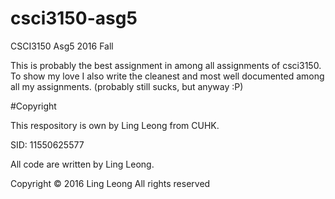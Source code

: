 # csci3150-asg5
CSCI3150 Asg5 2016 Fall

This is probably the best assignment in among all assignments of csci3150.
To show my love I also write the cleanest and most well documented among all my assignments.
(probably still sucks, but anyway :P)

#Copyright

This respository is own by Ling Leong from CUHK.

SID: 11550625577

All code are written by Ling Leong.

Copyright © 2016 Ling Leong All rights reserved
